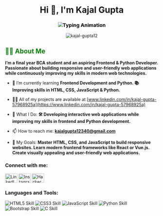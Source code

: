 <h1 align="center">Hi 👋, I'm Kajal Gupta</h1>
   
  <h3 align="center" style="color:black;">
   
  <img src="https://readme-typing-svg.demolab.com?font=Fira+Code&size=20&pause=1000&color=000000&center=true&vCenter=true&width=500&lines=Aspiring+Frontend+%26+Python+Developer;Creating+Responsive+Websites;Learning+Modern+Frontend+Frameworks" alt="Typing Animation" />
</h3>

  

<p align="center">
<img src="https://github-profile-trophy.vercel.app/?username=kajal-gupta12&theme=radical" alt="kajal-gupta12" />
</p>


<h2 align="left" style="color:green;">👩‍💻 About Me</h2>



**I’m a final year BCA student and an aspiring Frontend & Python Developer. Passionate about building responsive and user-friendly web applications while continuously improving my skills in modern web technologies.**

- 🌱 I’m currently learning **Frontend Development and Python. 📚 Improving skills in HTML, CSS, JavaScript & Python.**

- 👨‍💻 All of my projects are available at [www.linkedin.com/in/kajal-gupta-57968925a](https://www.linkedin.com/in/kajal-gupta-57968925a)

- 💼 What I Do: **🛠️ Developing interactive web applications while improving my skills in frontend and Python development.**

- 📫 How to reach me: **kajalgupta12340@gmail.com**

- 🎯 My Goals: **Master HTML, CSS, and JavaScript to build responsive websites. Learn modern frontend frameworks like React or Vue.js. Create visually appealing and user-friendly web applications.**

<h3 align="left">Connect with me:</h3>
<p align="left">
<a href="https://linkedin.com/in/kajal-gupta-57968925a" target="blank"><img align="center" src="https://raw.githubusercontent.com/rahuldkjain/github-profile-readme-generator/master/src/images/icons/Social/linked-in-alt.svg" alt="LinkedIn" height="30" width="40" /></a>
<a href="https://instagram.com/kajalgupta._12" target="blank"><img align="center" src="https://raw.githubusercontent.com/rahuldkjain/github-profile-readme-generator/master/src/images/icons/Social/instagram.svg" alt="Instagram" height="30" width="40" /></a>
<a href="https://www.hackerrank.com/kajalgpta122" target="blank"><img align="center" src="https://raw.githubusercontent.com/rahuldkjain/github-profile-readme-generator/master/src/images/icons/Social/hackerrank.svg" alt="HackerRank" height="30" width="40" /></a>
</p>
<h3 align="left">Languages and Tools:</h3>

<p align="left">
<img src="https://img.shields.io/badge/HTML5-85%25-brightgreen?style=for-the-badge&logo=html5" alt="HTML5 Skill"/>
<img src="https://img.shields.io/badge/CSS3-80%25-blue?style=for-the-badge&logo=css3" alt="CSS3 Skill"/>
<img src="https://img.shields.io/badge/JavaScript-70%25-yellow?style=for-the-badge&logo=javascript" alt="JavaScript Skill"/>
<img src="https://img.shields.io/badge/Python-75%25-blue?style=for-the-badge&logo=python" alt="Python Skill"/>
<img src="https://img.shields.io/badge/Bootstrap-70%25-purple?style=for-the-badge&logo=bootstrap" alt="Bootstrap Skill"/>
<img src="https://img.shields.io/badge/C-60%25-orange?style=for-the-badge&logo=c" alt="C Skill"/>
</p>




</p>
